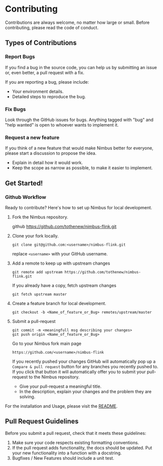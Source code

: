 
# Contributing


Contributions are always welcome, no matter how large or small. Before contributing, please read the code of conduct.


## Types of Contributions


### Report Bugs

If you find a bug in the source code, you can help us by submitting an issue or, even better, a pull request with a fix.


If you are reporting a bug, please include:

* Your environment details.
* Detailed steps to reproduce the bug.

### Fix Bugs


Look through the GitHub issues for bugs. Anything tagged with "bug"
and "help wanted" is open to whoever wants to implement it.


### Request a new feature
If you think of a new feature that would make Nimbus better for everyone, please start a discussion to propose the idea.

* Explain in detail how it would work.
* Keep the scope as narrow as possible, to make it easier to implement.



## Get Started!

### Github Workflow

Ready to contribute? Here's how to set up Nimbus for local development.

1. Fork the Nimbus repository.

    github https://github.com/tothenew/nimbus-flink.git

2. Clone your fork locally.

    ```
    git clone git@github.com:<username>/nimbus-flink.git
    ```

    replace `<username>` with your GitHub username.

3. Add a remote to keep up with upstream changes

    ```
    git remote add upstream https://github.com/tothenew/nimbus-flink.git
    ```

    If you already have a copy, fetch upstream changes

    ```
    git fetch upstream master
    ```

4. Create a feature branch for local development.

    ```
    git checkout -b <Name_of_feature_or_Bug> remotes/upstream/master
    ```


5. Submit a pull-request

    ```
    git commit -m <meaningfull msg describing your changes> 
    git push origin <Name_of_feature_or_Bug>
   ```

    Go to your Nimbus fork main page

    ```
    https://github.com/<username>/nimbus-flink
    ```

    If you recently pushed your changes GitHub will automatically pop up a
    `Compare & pull request` button for any branches you recently pushed to. If you
    click that button it will automatically offer you to submit your pull-request
    to the Nimbus repository.

    - Give your pull-request a meaningful title.
    - In the description, explain your changes and the problem they are solving.

For the installation and Usage, please visit the [README](README.md).

## Pull Request Guidelines


Before you submit a pull request, check that it meets these guidelines:

1. Make sure your code respects existing formatting conventions.
2. If the pull request adds functionality, the docs should be updated. Put
   your new functionality into a function with a docstring.
3. Bugfixes / New Features should include a unit test.
